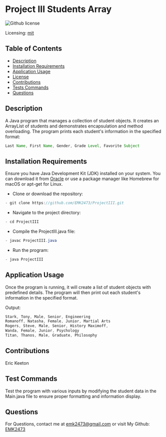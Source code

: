 # Project III Students Array
![Github license](https://img.shields.io/badge/mit-blue.svg)
 
 Licensing: [mit](https://choosealicense.com/licenses/mit/)

## Table of Contents
- [Description](#description)
- [Installation Requirements](#installation-requirements)
- [Application Usage](#application-usage)
- [License](#licensing-information)
- [Contributions](#contributions)
- [Tests Commands](#tests-commands)
- [Questions](#questions)
## Description
A Java program that manages a collection of student objects. It creates an ArrayList of students and demonstrates encapsulation and method overloading. The program prints each student's information in the specified format:  
```Java
Last Name, First Name, Gender, Grade Level, Favorite Subject
```

## Installation Requirements
Ensure you have Java Development Kit (JDK) installed on your system. You can download it from [Oracle](https://www.oracle.com/java/technologies/downloads/) or use a package manager like Homebrew for macOS or apt-get for Linux. 

- Clone or download the repository: 
```Java 
- git clone https://github.com/EMK2473/ProjectIII.git 
```

- Navigate to the project directory: 
```Java
- cd ProjectIII 
```
- Compile the ProjectIII.java file: 
```Java
- javac ProjectIII.java 
```
- Run the program: 
```Java
- java ProjectIII
```

## Application Usage
Once the program is running, it will create a list of student objects with predefined details. The program will then print out each student's information in the specified format.  


Output:
```Java
Stark, Tony, Male, Senior, Engineering 
Romanoff, Natasha, Female, Junior, Martial Arts 
Rogers, Steve, Male, Senior, History Maximoff, 
Wanda, Female, Junior, Psychology 
Titan, Thanos, Male, Graduate, Philosophy
```

## Contributions
Eric Keeton

## Test Commands
Test the program with various inputs by modifying the student data in the Main.java file to ensure proper formatting and information display.

## Questions
For Questions, contact me at emk2473@gmail.com or visit My Github: [EMK2473](https://github.com/EMK2473)